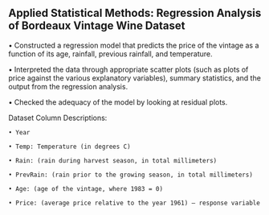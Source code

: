 Applied Statistical Methods: Regression Analysis of Bordeaux Vintage Wine Dataset
----------------

• Constructed a regression model that predicts the price of the vintage as a function of its age, rainfall, previous rainfall, and temperature. 

• Interpreted the data through appropriate scatter plots (such as plots of price against the various explanatory variables), summary statistics, and the output from the regression analysis. 

• Checked the adequacy of the model by looking at residual plots.

Dataset Column Descriptions: 

	• Year 

	• Temp: Temperature (in degrees C) 

	• Rain: (rain during harvest season, in total millimeters) 

	• PrevRain: (rain prior to the growing season, in total millimeters) 

	• Age: (age of the vintage, where 1983 = 0) 

	• Price: (average price relative to the year 1961) – response variable 